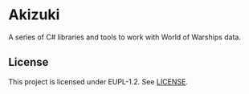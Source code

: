 <!--
SPDX-FileCopyrightText: 2025 Ada N

SPDX-License-Identifier: EUPL-1.2
-->

# Akizuki

A series of C# libraries and tools to work with World of Warships data. 

## License

This project is licensed under EUPL-1.2. See [LICENSE](LICENSE).
